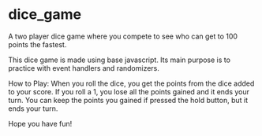 # dice_game

A two player dice game where you compete to see who can get to 100 points the fastest.

This dice game is made using base javascript. Its main purpose is to practice with event handlers and randomizers.

How to Play:
When you roll the dice, you get the points from the dice added to your score. If you roll a 1, you lose all the points gained and it ends your turn. You can keep the points you gained if pressed the hold button, but it ends your turn.

Hope you have fun!
